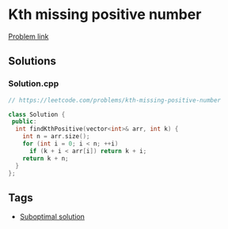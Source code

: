 # Kth missing positive number

[Problem link](https://leetcode.com/problems/kth-missing-positive-number)

## Solutions


### Solution.cpp
```cpp
// https://leetcode.com/problems/kth-missing-positive-number

class Solution {
 public:
  int findKthPositive(vector<int>& arr, int k) {
    int n = arr.size();
    for (int i = 0; i < n; ++i)
      if (k + i < arr[i]) return k + i;
    return k + n;
  }
};
```
## Tags

* [Suboptimal solution](/Collections/suboptimal-solution.md#suboptimal-solution)
